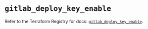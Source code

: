 # `gitlab_deploy_key_enable`

Refer to the Terraform Registry for docs: [`gitlab_deploy_key_enable`](https://registry.terraform.io/providers/gitlabhq/gitlab/16.9.1/docs/resources/deploy_key_enable).
